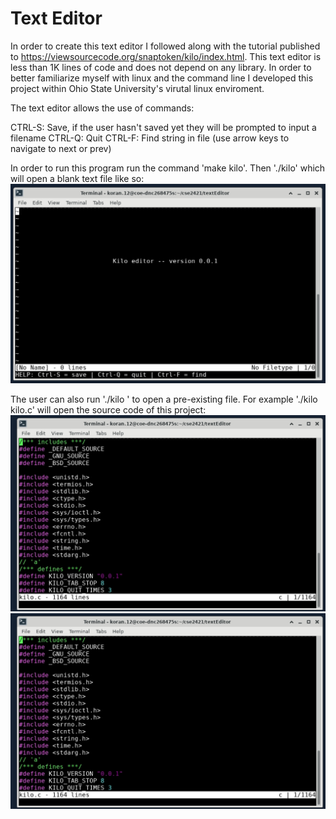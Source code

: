 Text Editor
===
  In order to create this text editor I followed along with the tutorial published to https://viewsourcecode.org/snaptoken/kilo/index.html. This text editor is less than 1K lines of code and does not depend on any library. In order to better familiarize myself with linux and the command line I developed this project within Ohio State University's virutal linux enviroment. 

The text editor allows the use of commands:

CTRL-S: Save, if the user hasn't saved yet they will be prompted to input a filename
CTRL-Q: Quit
CTRL-F: Find string in file (use arrow keys to navigate to next or prev)

In order to run this program run the command 'make kilo'. Then './kilo' which will open a blank text file like so:
![kilo1](Kilo1.png)

The user can also run './kilo <filename>' to open a pre-existing file. For example 
'./kilo kilo.c' will open the source code of this project:
![kilo2](Kilo2.png)
![kilo3](kilo3.png)


  
